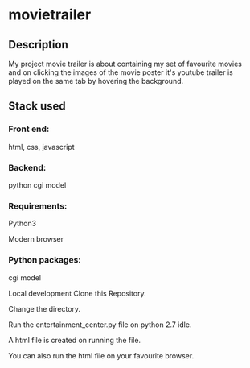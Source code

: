 # movietrailer
## Description
My project movie trailer is about containing my set of favourite movies\
 and on clicking the images of the movie poster it's youtube trailer is \
 played on the same tab by hovering the background.

## Stack used
### Front end: 
html, css, javascript

### Backend:
python cgi model

### Requirements:
Python3

Modern browser

### Python packages: 
cgi model

Local development
Clone this Repository.

Change the directory.

Run the entertainment_center.py file on python 2.7 idle.

A html file is created on running the file.

You can also run the html file on your favourite browser.
